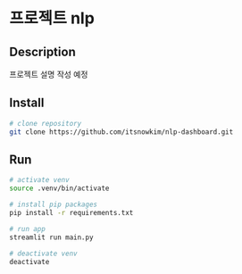 # 프로젝트 nlp

## Description
프로젝트 설명 작성 예정

## Install
```bash
# clone repository
git clone https://github.com/itsnowkim/nlp-dashboard.git
```

## Run
```bash
# activate venv
source .venv/bin/activate

# install pip packages
pip install -r requirements.txt

# run app
streamlit run main.py

# deactivate venv
deactivate
```
